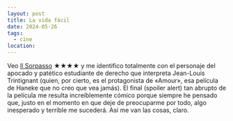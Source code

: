 ```yaml
---
layout: post
title: La vida fácil
date: 2024-05-26
tags:
  - cine
location:
---
```

Veo [Il Sorpasso](https://letterboxd.com/javier/film/il-sorpasso/) ★★★★ y me identifico totalmente con el personaje del apocado y patético estudiante de derecho que interpreta Jean-Louis Trintignant (quien, por cierto, es el protagonista de «Amour», esa película de Haneke que no creo que vea jamás). El final (spoiler alert) tan abrupto de la película me resulta increíblemente cómico porque siempre he pensado que, justo en el momento en que deje de preocuparme por todo, algo inesperado y terrible me sucederá. Así me van las cosas, claro.
